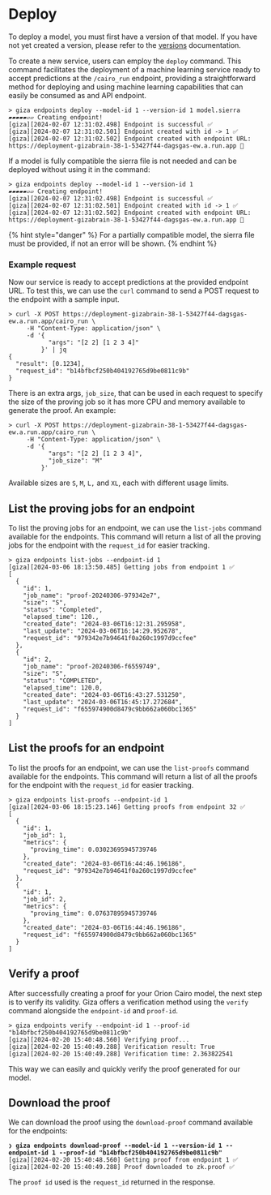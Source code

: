 # Deploy

To deploy a model, you must first have a version of that model. If you have not yet created a version, please refer to the [versions](../../resources/versions.md) documentation.

To create a new service, users can employ the `deploy` command. This command facilitates the deployment of a machine learning service ready to accept predictions at the `/cairo_run` endpoint, providing a straightforward method for deploying and using machine learning capabilities that can easily be consumed as and API endpoint.

```
> giza endpoints deploy --model-id 1 --version-id 1 model.sierra
▰▰▰▰▰▱▱ Creating endpoint!
[giza][2024-02-07 12:31:02.498] Endpoint is successful ✅
[giza][2024-02-07 12:31:02.501] Endpoint created with id -> 1 ✅
[giza][2024-02-07 12:31:02.502] Endpoint created with endpoint URL: https://deployment-gizabrain-38-1-53427f44-dagsgas-ew.a.run.app 🎉
```

If a model is fully compatible the sierra file is not needed and can be deployed without using it in the command:

```
> giza endpoints deploy --model-id 1 --version-id 1
▰▰▰▰▰▱▱ Creating endpoint!
[giza][2024-02-07 12:31:02.498] Endpoint is successful ✅
[giza][2024-02-07 12:31:02.501] Endpoint created with id -> 1 ✅
[giza][2024-02-07 12:31:02.502] Endpoint created with endpoint URL: https://deployment-gizabrain-38-1-53427f44-dagsgas-ew.a.run.app 🎉
```

{% hint style="danger" %}
For a partially compatible model, the sierra file must be provided, if not an error will be shown.
{% endhint %}

### Example request

Now our service is ready to accept predictions at the provided endpoint URL. To test this, we can use the `curl` command to send a POST request to the endpoint with a sample input.

```
> curl -X POST https://deployment-gizabrain-38-1-53427f44-dagsgas-ew.a.run.app/cairo_run \
     -H "Content-Type: application/json" \
     -d '{
           "args": "[2 2] [1 2 3 4]"
         }' | jq
{
  "result": [0.1234],
  "request_id": "b14bfbcf250b404192765d9be0811c9b"
}
```

There is an extra args, `job_size`, that can be used in each request to specify the size of the proving job so it has more CPU and memory available to generate the proof. An example:

```
> curl -X POST https://deployment-gizabrain-38-1-53427f44-dagsgas-ew.a.run.app/cairo_run \
     -H "Content-Type: application/json" \
     -d '{
           "args": "[2 2] [1 2 3 4]",
           "job_size": "M"
         }'
```

Available sizes are `S`, `M`, `L,` and `XL`, each with different usage limits.

## List the proving jobs for an endpoint

To list the proving jobs for an endpoint, we can use the `list-jobs` command available for the endpoints. This command will return a list of all the proving jobs for the endpoint with the `request_id` for easier tracking.

```console
> giza endpoints list-jobs --endpoint-id 1
[giza][2024-03-06 18:13:50.485] Getting jobs from endpoint 1 ✅ 
[
  {
    "id": 1,
    "job_name": "proof-20240306-979342e7",
    "size": "S",
    "status": "Completed",
    "elapsed_time": 120.,
    "created_date": "2024-03-06T16:12:31.295958",
    "last_update": "2024-03-06T16:14:29.952678",
    "request_id": "979342e7b94641f0a260c1997d9ccfee"
  },
  {
    "id": 2,
    "job_name": "proof-20240306-f6559749",
    "size": "S",
    "status": "COMPLETED",
    "elapsed_time": 120.0,
    "created_date": "2024-03-06T16:43:27.531250",
    "last_update": "2024-03-06T16:45:17.272684",
    "request_id": "f655974900d8479c9bb662a060bc1365"
  }
]
```

## List the proofs for an endpoint

To list the proofs for an endpoint, we can use the `list-proofs` command available for the endpoints. This command will return a list of all the proofs for the endpoint with the `request_id` for easier tracking.

```console
> giza endpoints list-proofs --endpoint-id 1
[giza][2024-03-06 18:15:23.146] Getting proofs from endpoint 32 ✅ 
[
  {
    "id": 1,
    "job_id": 1,
    "metrics": {
      "proving_time": 0.03023695945739746
    },
    "created_date": "2024-03-06T16:44:46.196186",
    "request_id": "979342e7b94641f0a260c1997d9ccfee"
  },
  {
    "id": 1,
    "job_id": 2,
    "metrics": {
      "proving_time": 0.07637895945739746
    },
    "created_date": "2024-03-06T16:44:46.196186",
    "request_id": "f655974900d8479c9bb662a060bc1365"
  }
]
```

## Verify a proof

After successfully creating a proof for your Orion Cairo model, the next step is to verify its validity. Giza offers a verification method using the `verify` command alongside the `endpoint-id` and `proof-id`.

```console
> giza endpoints verify --endpoint-id 1 --proof-id "b14bfbcf250b404192765d9be0811c9b"
[giza][2024-02-20 15:40:48.560] Verifying proof...
[giza][2024-02-20 15:40:49.288] Verification result: True
[giza][2024-02-20 15:40:49.288] Verification time: 2.363822541
```

This way we can easily and quickly verify the proof generated for our model.

## Download the proof

We can download the proof using the `download-proof` command available for the endpoints:&#x20;

<pre class="language-sh"><code class="lang-sh"><strong>❯ giza endpoints download-proof --model-id 1 --version-id 1 --endpoint-id 1 --proof-id "b14bfbcf250b404192765d9be0811c9b"
</strong>[giza][2024-02-20 15:40:48.560] Getting proof from endpoint 1 ✅
[giza][2024-02-20 15:40:49.288] Proof downloaded to zk.proof ✅
</code></pre>

The `proof id` used is the `request_id` returned in the response.
